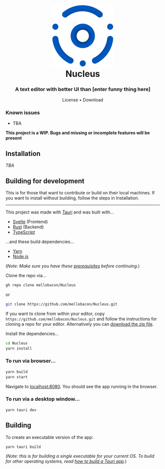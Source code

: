 <h1 align="center" style="position: relative;">
  <img width="200" src="./public/assets/images/Icon(1).png" alt="The nucleus icon" /><br>
  Nucleus
</h1>
<h3 align="center">A text editor with better UI than [enter funny thing here]</h3>
<p align="center">
  License •
  Download
</p>

### Known issues
- TBA

**This project is a WIP. Bugs and missing or incomplete features will be present**

## Installation
*TBA*

## Building for development
This is for those that want to contribute or build on their local machines. If you want to install without building, follow the steps in Installation.

---
This project was made with [Tauri](https://tauri.app/) and was built with...
- [Svelte](https://svelte.dev/) (Frontend)
- [Rust](https://www.rust-lang.org/) (Backend)
- [TypeScript](https://www.typescriptlang.org/)

...and these build dependencies...
- [Yarn](https://yarnpkg.com/)
- [Node.js](https://nodejs.org)

(*Note: Make sure you have these [prerequisites](https://tauri.app/v1/guides/getting-started/prerequisites) before continuing*.)

Clone the repo via...
```bash
gh repo clone mellobacon/Nucleus
```
or
```bash
git clone https://github.com/mellobacon/Nucleus.git
```

If you want to clone from within your editor, copy ```https://github.com/mellobacon/Nucleus.git``` and follow the instructions for cloning a repo for your editor. Alternatively you can [download the zip file](https://github.com/mellobacon/Nucleus/archive/refs/heads/master.zip).

Install the dependencies...

```bash
cd Nucleus
yarn install
```

### To run via browser...

```bash
yarn build
yarn start
```

Navigate to [localhost:8080](http://localhost:8080). You should see the app running in the browser.

### To run via a desktop window...

```bash
yarn tauri dev
```

## Building

To create an executable version of the app:

```bash
yarn tauri build
```
(*Note: this is for building a single executable for your current OS. To build for other operating systems, read [how to build a Tauri app](https://tauri.app/v1/guides/building/).*)